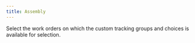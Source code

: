 ```yaml
---
title: Assembly
---
```



Select the work orders on which the custom tracking groups and choices  is available for selection.
